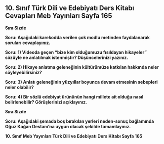 ## 10. Sınıf Türk Dili ve Edebiyatı Ders Kitabı Cevapları Meb Yayınları Sayfa 165

**Sıra Sizde**

**Soru: Aşağıdaki karekodda verilen çok modlu metinden faydalanarak soruları cevaplayınız.**

**Soru: 1) Videoda geçen “bize kim olduğumuzu fısıldayan hikayeler” sözüyle ne anlatılmak istenmiştir? Düşüncelerinizi yazınız.**

**Soru: 2) Hikaye anlatma geleneğinin kültürümüze katkılan hakkında neler söyleyebilirsiniz?**

**Soru: 3) Anlatı geleneğinin yüzyıllar boyunca devam etmesinin sebepleri neler olabilir?**

**Soru: 4) Bir sözlü edebiyat ürününün hangi millete ait olduğu nasıl belirlenebilir? Görüşlerinizi açıklayınız.**

**Sıra Sizde**

**Soru: Aşağıdaki şemada boş bırakılan yerleri neden-sonuç bağlamında Oğuz Kağan Destanı’na uygun olacak şekilde tamamlayınız.**

**10. Sınıf Meb Yayınları Türk Dili ve Edebiyatı Ders Kitabı Sayfa 165**